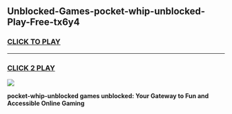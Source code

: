 
## Unblocked-Games-pocket-whip-unblocked-Play-Free-tx6y4
<h3>
<a href="https://premium76.site?title=pocket-whip-unblocked&ref=10A">CLICK TO PLAY</a></h3>
<hr>

<h3>
<a href="https://premium76.site?title=pocket-whip-unblocked&ref=10A">CLICK 2 PLAY</a>
  
</h3>

<a href="https://premium76.site?title=pocket-whip-unblocked&ref=10A"><img src="https://clearcache.store/games.png"></a>


**pocket-whip-unblocked games unblocked: Your Gateway to Fun and Accessible Online Gaming**
